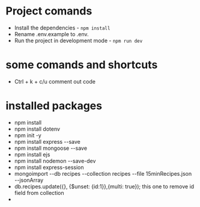 # Project comands

- Install the dependencies -  `npm install`
- Rename .env.example to .env. 
- Run the project in development mode - `npm run dev`

# some comands and shortcuts

- Ctrl + k + c/u  comment out code




# installed packages

- npm install
- npm install dotenv
- npm init -y
- npm install express --save
- npm install mongoose --save
- npm install ejs
- npm install nodemon --save-dev
- npm install express-session
- mongoimport --db recipes --collection recipes --file 15minRecipes.json --jsonArray
- db.recipes.update({}, {$unset: {id:1}},{multi: true});   this one to remove id field from collection
- 